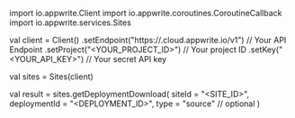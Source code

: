 import io.appwrite.Client
import io.appwrite.coroutines.CoroutineCallback
import io.appwrite.services.Sites

val client = Client()
    .setEndpoint("https://<REGION>.cloud.appwrite.io/v1") // Your API Endpoint
    .setProject("<YOUR_PROJECT_ID>") // Your project ID
    .setKey("<YOUR_API_KEY>") // Your secret API key

val sites = Sites(client)

val result = sites.getDeploymentDownload(
    siteId = "<SITE_ID>",
    deploymentId = "<DEPLOYMENT_ID>",
    type = "source" // optional
)
